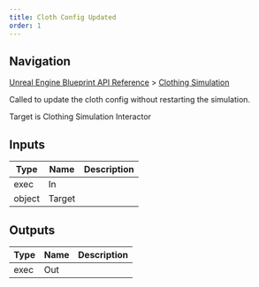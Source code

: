 ```yaml
---
title: Cloth Config Updated
order: 1
---
```

## Navigation

[Unreal Engine Blueprint API Reference](https://dev.epicgames.com/documentation/en-us/unreal-engine/BlueprintAPI) > [Clothing Simulation](https://dev.epicgames.com/documentation/en-us/unreal-engine/BlueprintAPI/ClothingSimulation)

Called to update the cloth config without restarting the simulation.

Target is Clothing Simulation Interactor

## Inputs

| Type | Name | Description |
| --- | --- | --- |
| exec | In |  |
| object | Target |  |

## Outputs

| Type | Name | Description |
| --- | --- | --- |
| exec | Out |  |
